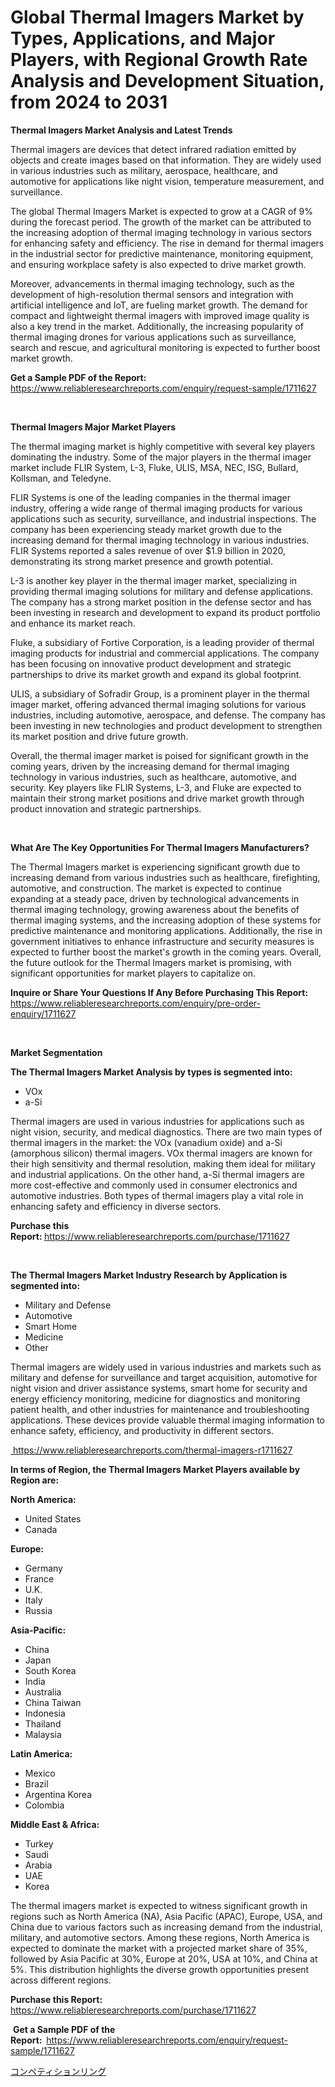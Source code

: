 <p><h1>Global Thermal Imagers Market by Types, Applications, and Major Players, with Regional Growth Rate Analysis and Development Situation, from 2024 to 2031</h1></p><p><strong>Thermal Imagers Market Analysis and Latest Trends</strong></p>
<p><p>Thermal imagers are devices that detect infrared radiation emitted by objects and create images based on that information. They are widely used in various industries such as military, aerospace, healthcare, and automotive for applications like night vision, temperature measurement, and surveillance.</p><p>The global Thermal Imagers Market is expected to grow at a CAGR of 9% during the forecast period. The growth of the market can be attributed to the increasing adoption of thermal imaging technology in various sectors for enhancing safety and efficiency. The rise in demand for thermal imagers in the industrial sector for predictive maintenance, monitoring equipment, and ensuring workplace safety is also expected to drive market growth.</p><p>Moreover, advancements in thermal imaging technology, such as the development of high-resolution thermal sensors and integration with artificial intelligence and IoT, are fueling market growth. The demand for compact and lightweight thermal imagers with improved image quality is also a key trend in the market. Additionally, the increasing popularity of thermal imaging drones for various applications such as surveillance, search and rescue, and agricultural monitoring is expected to further boost market growth.</p></p>
<p><strong>Get a Sample PDF of the Report:&nbsp;</strong> <a href="https://www.reliableresearchreports.com/enquiry/request-sample/1711627">https://www.reliableresearchreports.com/enquiry/request-sample/1711627</a></p>
<p>&nbsp;</p>
<p><strong>Thermal Imagers Major Market Players</strong></p>
<p><p>The thermal imaging market is highly competitive with several key players dominating the industry. Some of the major players in the thermal imager market include FLIR System, L-3, Fluke, ULIS, MSA, NEC, ISG, Bullard, Kollsman, and Teledyne. </p><p>FLIR Systems is one of the leading companies in the thermal imager industry, offering a wide range of thermal imaging products for various applications such as security, surveillance, and industrial inspections. The company has been experiencing steady market growth due to the increasing demand for thermal imaging technology in various industries. FLIR Systems reported a sales revenue of over $1.9 billion in 2020, demonstrating its strong market presence and growth potential.</p><p>L-3 is another key player in the thermal imager market, specializing in providing thermal imaging solutions for military and defense applications. The company has a strong market position in the defense sector and has been investing in research and development to expand its product portfolio and enhance its market reach.</p><p>Fluke, a subsidiary of Fortive Corporation, is a leading provider of thermal imaging products for industrial and commercial applications. The company has been focusing on innovative product development and strategic partnerships to drive its market growth and expand its global footprint.</p><p>ULIS, a subsidiary of Sofradir Group, is a prominent player in the thermal imager market, offering advanced thermal imaging solutions for various industries, including automotive, aerospace, and defense. The company has been investing in new technologies and product development to strengthen its market position and drive future growth.</p><p>Overall, the thermal imager market is poised for significant growth in the coming years, driven by the increasing demand for thermal imaging technology in various industries, such as healthcare, automotive, and security. Key players like FLIR Systems, L-3, and Fluke are expected to maintain their strong market positions and drive market growth through product innovation and strategic partnerships.</p></p>
<p>&nbsp;</p>
<p><strong>What Are The Key Opportunities For Thermal Imagers Manufacturers?</strong></p>
<p><p>The Thermal Imagers market is experiencing significant growth due to increasing demand from various industries such as healthcare, firefighting, automotive, and construction. The market is expected to continue expanding at a steady pace, driven by technological advancements in thermal imaging technology, growing awareness about the benefits of thermal imaging systems, and the increasing adoption of these systems for predictive maintenance and monitoring applications. Additionally, the rise in government initiatives to enhance infrastructure and security measures is expected to further boost the market's growth in the coming years. Overall, the future outlook for the Thermal Imagers market is promising, with significant opportunities for market players to capitalize on.</p></p>
<p><strong>Inquire or Share Your Questions If Any Before Purchasing This Report:</strong> <a href="https://www.reliableresearchreports.com/enquiry/pre-order-enquiry/1711627">https://www.reliableresearchreports.com/enquiry/pre-order-enquiry/1711627</a></p>
<p>&nbsp;</p>
<p><strong>Market Segmentation</strong></p>
<p><strong>The Thermal Imagers Market Analysis by types is segmented into:</strong></p>
<p><ul><li>VOx</li><li>a-Si</li></ul></p>
<p><p>Thermal imagers are used in various industries for applications such as night vision, security, and medical diagnostics. There are two main types of thermal imagers in the market: the VOx (vanadium oxide) and a-Si (amorphous silicon) thermal imagers. VOx thermal imagers are known for their high sensitivity and thermal resolution, making them ideal for military and industrial applications. On the other hand, a-Si thermal imagers are more cost-effective and commonly used in consumer electronics and automotive industries. Both types of thermal imagers play a vital role in enhancing safety and efficiency in diverse sectors.</p></p>
<p><strong>Purchase this Report:&nbsp;</strong><a href="https://www.reliableresearchreports.com/purchase/1711627">https://www.reliableresearchreports.com/purchase/1711627</a></p>
<p>&nbsp;</p>
<p><strong>The Thermal Imagers Market Industry Research by Application is segmented into:</strong></p>
<p><ul><li>Military and Defense</li><li>Automotive</li><li>Smart Home</li><li>Medicine</li><li>Other</li></ul></p>
<p><p>Thermal imagers are widely used in various industries and markets such as military and defense for surveillance and target acquisition, automotive for night vision and driver assistance systems, smart home for security and energy efficiency monitoring, medicine for diagnostics and monitoring patient health, and other industries for maintenance and troubleshooting applications. These devices provide valuable thermal imaging information to enhance safety, efficiency, and productivity in different sectors.</p></p>
<p><a href="https://www.reliableresearchreports.com/thermal-imagers-r1711627">&nbsp;https://www.reliableresearchreports.com/thermal-imagers-r1711627</a></p>
<p><strong>In terms of Region, the Thermal Imagers Market Players available by Region are:</strong></p>
<p>
    <p> <strong> North America: </strong>
        <ul>
            <li>United States</li>
            <li>Canada</li>
        </ul>
        </p> 
    <p> <strong> Europe: </strong>
        <ul>
            <li>Germany</li>
            <li>France</li>
            <li>U.K.</li>
            <li>Italy</li>
            <li>Russia</li>
        </ul>
        </p> 
    <p> <strong> Asia-Pacific: </strong>
        <ul>
            <li>China</li>
            <li>Japan</li>
            <li>South Korea</li>
            <li>India</li>
            <li>Australia</li>
            <li>China Taiwan</li>
            <li>Indonesia</li>
            <li>Thailand</li>
            <li>Malaysia</li>
        </ul>
        </p> 
    <p> <strong> Latin America: </strong>
        <ul>
            <li>Mexico</li>
            <li>Brazil</li>
            <li>Argentina Korea</li>
            <li>Colombia</li>
        </ul>
        </p> 
    <p> <strong> Middle East & Africa: </strong>
        <ul>
            <li>Turkey</li>
            <li>Saudi</li>
            <li>Arabia</li>
            <li>UAE</li>
            <li>Korea</li>
        </ul>
    </p>
    </p>
<p><p>The thermal imagers market is expected to witness significant growth in regions such as North America (NA), Asia Pacific (APAC), Europe, USA, and China due to various factors such as increasing demand from the industrial, military, and automotive sectors. Among these regions, North America is expected to dominate the market with a projected market share of 35%, followed by Asia Pacific at 30%, Europe at 20%, USA at 10%, and China at 5%. This distribution highlights the diverse growth opportunities present across different regions.</p></p>
<p><strong>Purchase this Report: </strong><a href="https://www.reliableresearchreports.com/purchase/1711627">https://www.reliableresearchreports.com/purchase/1711627</a></p>
<p>&nbsp;<strong>Get a Sample PDF of the Report:&nbsp;&nbsp;</strong><a href="https://www.reliableresearchreports.com/enquiry/request-sample/1711627">https://www.reliableresearchreports.com/enquiry/request-sample/1711627</a></p>
<p><strong></strong></p>
<p><p><a href="https://github.com/nemesis2824/Market-Research-Report-List-1/blob/main/680144432446.md">コンペティションリング</a></p></p>